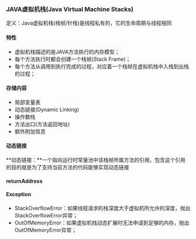 ### JAVA虚拟机栈(Java Virtual Machine Stacks) ###
定义：Java虚拟机栈(栈帧/针栈)是线程私有的，它的生命周期与线程相同

#### 特性 ####
+ 虚拟机栈描述的是JAVA方法执行的内存模型；
+ 每个方法执行时都会创建一个栈帧(Stack Frame)；
+ 每个方法从调用到执行完成的过程，对应着一个栈帧在虚拟机栈中入栈到出栈的过程；

#### 存储内容 ####
+ 局部变量表
+ 动态链接(Dynamic Linking)
+ 操作数栈
+ 方法出口(方法返回地址)
+ 额外附加信息

#### 动态链接 ####
**动态链接：**一个指向运行时常量池中该栈帧所属方法的引用，包含这个引用的目的就是为了支持当前方法的代码能够实现动态链接

#### returnAddress ####


#### Exception ####
+ StackOverflowError：如果线程请求的栈深度大于虚拟机所允许的深度，抛出StackOverflowError异常；
+ OutOfMemoryError：如果虚拟机栈动态扩展时无法申请到足够的内存，抛出OutOfMemoryError异常；
